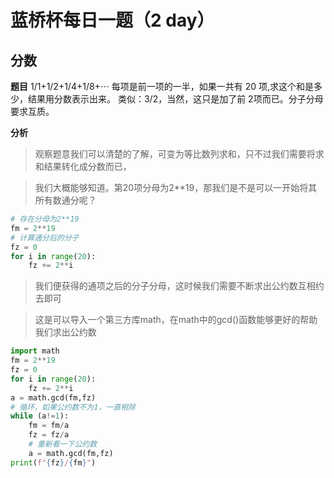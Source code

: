 # 蓝桥杯每日一题（2 day）
## 分数


**题目**
1/1​+1/2​+1/4​+1/8​+⋯
每项是前一项的一半，如果一共有 20 项,求这个和是多少，结果用分数表示出来。
类似：3/2​，当然，这只是加了前 2项而已。分子分母要求互质。

**分析**

> 观察题意我们可以清楚的了解，可变为等比数列求和，只不过我们需要将求和结果转化成分数而已，

> 我们大概能够知道。第20项分母为2**19，那我们是不是可以一开始将其所有数通分呢？

```python
# 存在分母为2**19
fm = 2**19
# 计算通分后的分子
fz = 0
for i in range(20):
	fz += 2**i
```

> 我们便获得的通项之后的分子分母，这时候我们需要不断求出公约数互相约去即可

> 这是可以导入一个第三方库math，在math中的gcd()函数能够更好的帮助我们求出公约数

```python
import math
fm = 2**19
fz = 0
for i in range(20):
	fz += 2**i
a = math.gcd(fm,fz)
# 循环，如果公约数不为1，一直相除
while (a!=1):
	fm = fm/a
	fz = fz/a
	# 重新看一下公约数
	a = math.gcd(fm,fz)
print(f"{fz}/{fm}")
```
